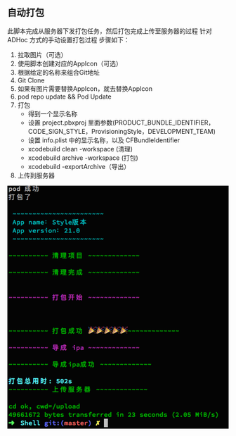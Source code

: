 ## 自动打包
此脚本完成从服务器下发打包任务，然后打包完成上传至服务器的过程
针对 ADHoc 方式的手动设置打包过程
步骤如下：
1. 拉取图片（可选）
2. 使用脚本创建对应的AppIcon（可选）
3. 根据给定的名称来组合Git地址
4. Git Clone
5. 如果有图片需要替换AppIcon，就去替换AppIcon
6. pod repo update && Pod Update
7. 打包
    * 得到一个显示名称
    * 设置 project.pbxproj 里面参数(PRODUCT_BUNDLE_IDENTIFIER，CODE_SIGN_STYLE，ProvisioningStyle，DEVELOPMENT_TEAM)
    * 设置 info.plist 中的显示名称，以及 CFBundleIdentifier
    * xcodebuild clean -workspace (清理)
    * xcodebuild archive -workspace (打包)
    * xcodebuild  -exportArchive（导出）
8. 上传到服务器

![效果图](archive.png)
